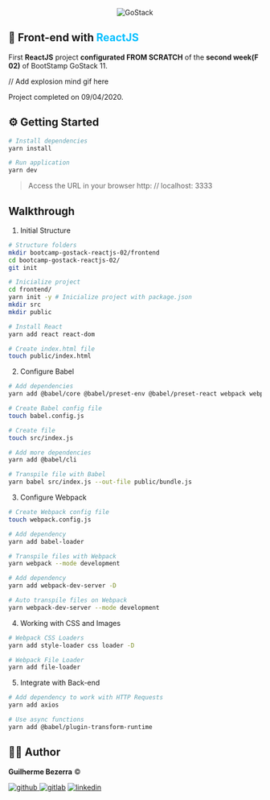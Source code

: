 <p align="center">
    <img alt="GoStack" src="https://ap.imagensbrasil.org/images/2020/04/09/banner-bootcamp-gostack-11.png" />
</p>

## :rocket: Front-end with <span style="color:deepskyblue;">ReactJS</span>

First **ReactJS** project **configurated FROM SCRATCH** of the **second week(F 02)** of BootStamp GoStack 11.

// Add explosion mind gif here 

Project completed on 09/04/2020.

## :gear: Getting Started

```Bash
# Install dependencies
yarn install

# Run application
yarn dev
```
> Access the URL in your browser http: // localhost: 3333


## Walkthrough

1. Initial Structure
```Bash
# Structure folders
mkdir bootcamp-gostack-reactjs-02/frontend
cd bootcamp-gostack-reactjs-02/
git init

# Inicialize project
cd frontend/
yarn init -y # Inicialize project with package.json
mkdir src
mkdir public

# Install React
yarn add react react-dom

# Create index.html file
touch public/index.html 
```

2. Configure Babel
```Bash
# Add dependencies
yarn add @babel/core @babel/preset-env @babel/preset-react webpack webpack-cli

# Create Babel config file
touch babel.config.js

# Create file
touch src/index.js

# Add more dependencies
yarn add @babel/cli

# Transpile file with Babel
yarn babel src/index.js --out-file public/bundle.js
``` 

3. Configure Webpack
```Bash
# Create Webpack config file
touch webpack.config.js

# Add dependency
yarn add babel-loader

# Transpile files with Webpack
yarn webpack --mode development

# Add dependency
yarn add webpack-dev-server -D

# Auto transpile files on Webpack
yarn webpack-dev-server --mode development
```

4. Working with CSS and Images
```Bash
# Webpack CSS Loaders
yarn add style-loader css loader -D

# Webpack File Loader
yarn add file-loader
```

5. Integrate with Back-end
```Bash
# Add dependency to work with HTTP Requests
yarn add axios

# Use async functions
yarn add @babel/plugin-transform-runtime
```

## :man_astronaut: Author

**Guilherme Bezerra** ©️

[![github](http://ap.imagensbrasil.org/images/2018/12/10/github-logo-1.png) ](http://www.github.com/gbdsantos)
[![gitlab](http://ap.imagensbrasil.org/images/2018/12/10/gitlab-32.png)](https://gitlab.com/gbdsantos1)
[![linkedin](http://ap.imagensbrasil.org/images/2018/12/10/linkedin-1.png)](https://www.linkedin.com/in/gbdsantos/)